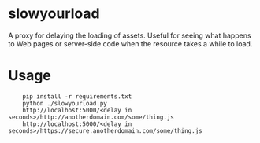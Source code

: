 slowyourload
==================

A proxy for delaying the loading of assets. Useful for seeing what happens to Web pages or server-side code when the resource takes a while to load.

Usage
========

```
    pip install -r requirements.txt
    python ./slowyourload.py
    http://localhost:5000/<delay in seconds>/http://anotherdomain.com/some/thing.js
    http://localhost:5000/<delay in seconds>/https://secure.anotherdomain.com/some/thing.js
```

